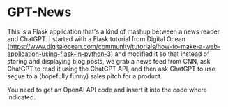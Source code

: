 # GPT-News
This is a Flask application that's a kind of mashup between a news reader and ChatGPT. I started with a Flask tutorial from Digital Ocean (https://www.digitalocean.com/community/tutorials/how-to-make-a-web-application-using-flask-in-python-3) and modified it so that instead of storing and displaying blog posts, we grab a news feed from CNN, ask ChatGPT to read it using the ChatGPT API, and then ask ChatGPT to use segue to a (hopefully funny) sales pitch for a product. 

You need to get an OpenAI API code and insert it into the code where indicated. 
